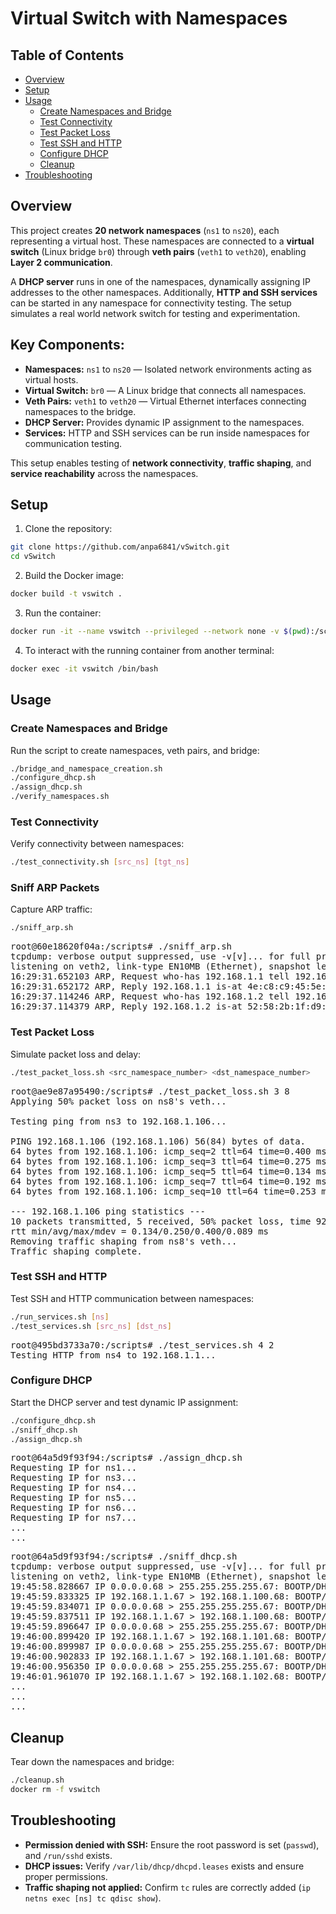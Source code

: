 # Virtual Switch with Namespaces

## Table of Contents
- [Overview](#overview)
- [Setup](#setup)
- [Usage](#usage)
  - [Create Namespaces and Bridge](#create-namespaces-and-bridge)
  - [Test Connectivity](#test-connectivity)
  - [Test Packet Loss](#test-packet-loss)
  - [Test SSH and HTTP](#test-ssh-and-http)
  - [Configure DHCP](#configure-dhcp)
  - [Cleanup](#cleanup)
- [Troubleshooting](#troubleshooting)

## Overview

This project creates **20 network namespaces** (`ns1` to `ns20`), each representing a virtual host. These namespaces are connected to a **virtual switch** (Linux bridge `br0`) through **veth pairs** (`veth1` to `veth20`), enabling **Layer 2 communication**.

A **DHCP server** runs in one of the namespaces, dynamically assigning IP addresses to the other namespaces. Additionally, **HTTP and SSH services** can be started in any namespace for connectivity testing. The setup simulates a real world network switch for testing and experimentation.

## Key Components:
- **Namespaces:** `ns1` to `ns20` — Isolated network environments acting as virtual hosts.
- **Virtual Switch:** `br0` — A Linux bridge that connects all namespaces.
- **Veth Pairs:** `veth1` to `veth20` — Virtual Ethernet interfaces connecting namespaces to the bridge.
- **DHCP Server:** Provides dynamic IP assignment to the namespaces.
- **Services:** HTTP and SSH services can be run inside namespaces for communication testing.

This setup enables testing of **network connectivity**, **traffic shaping**, and **service reachability** across the namespaces.

## Setup
1. Clone the repository:
```bash
git clone https://github.com/anpa6841/vSwitch.git
cd vSwitch
```

2. Build the Docker image:
```bash
docker build -t vswitch .
```

3. Run the container:
```bash
docker run -it --name vswitch --privileged --network none -v $(pwd):/scripts vswitch /bin/bash -c ./setup_vswitch.sh
```

4. To interact with the running container from another terminal:
```bash
docker exec -it vswitch /bin/bash
```

## Usage

### Create Namespaces and Bridge
Run the script to create namespaces, veth pairs, and bridge:
```bash
./bridge_and_namespace_creation.sh
./configure_dhcp.sh
./assign_dhcp.sh
./verify_namespaces.sh
```


### Test Connectivity
Verify connectivity between namespaces:
```bash
./test_connectivity.sh [src_ns] [tgt_ns]
```

### Sniff ARP Packets
Capture ARP traffic:
```bash
./sniff_arp.sh
```

<pre>
root@60e18620f04a:/scripts# ./sniff_arp.sh 
tcpdump: verbose output suppressed, use -v[v]... for full protocol decode
listening on veth2, link-type EN10MB (Ethernet), snapshot length 262144 bytes
16:29:31.652103 ARP, Request who-has 192.168.1.1 tell 192.168.1.2, length 28
16:29:31.652172 ARP, Reply 192.168.1.1 is-at 4e:c8:c9:45:5e:e3 (oui Unknown), length 28
16:29:37.114246 ARP, Request who-has 192.168.1.2 tell 192.168.1.1, length 28
16:29:37.114379 ARP, Reply 192.168.1.2 is-at 52:58:2b:1f:d9:83 (oui Unknown), length 28
</pre>

### Test Packet Loss
Simulate packet loss and delay:
```bash
./test_packet_loss.sh <src_namespace_number> <dst_namespace_number>
```

<pre>
root@ae9e87a95490:/scripts# ./test_packet_loss.sh 3 8
Applying 50% packet loss on ns8's veth...

Testing ping from ns3 to 192.168.1.106...

PING 192.168.1.106 (192.168.1.106) 56(84) bytes of data.
64 bytes from 192.168.1.106: icmp_seq=2 ttl=64 time=0.400 ms
64 bytes from 192.168.1.106: icmp_seq=3 ttl=64 time=0.275 ms
64 bytes from 192.168.1.106: icmp_seq=5 ttl=64 time=0.134 ms
64 bytes from 192.168.1.106: icmp_seq=7 ttl=64 time=0.192 ms
64 bytes from 192.168.1.106: icmp_seq=10 ttl=64 time=0.253 ms

--- 192.168.1.106 ping statistics ---
10 packets transmitted, 5 received, 50% packet loss, time 9235ms
rtt min/avg/max/mdev = 0.134/0.250/0.400/0.089 ms
Removing traffic shaping from ns8's veth...
Traffic shaping complete.
</pre>

### Test SSH and HTTP
Test SSH and HTTP communication between namespaces:
```bash
./run_services.sh [ns]
./test_services.sh [src_ns] [dst_ns]
```

<pre>
root@495bd3733a70:/scripts# ./test_services.sh 4 2
Testing HTTP from ns4 to 192.168.1.1...
</pre>

### Configure DHCP
Start the DHCP server and test dynamic IP assignment:
```bash
./configure_dhcp.sh
./sniff_dhcp.sh
./assign_dhcp.sh
```

<pre>
root@64a5d9f93f94:/scripts# ./assign_dhcp.sh
Requesting IP for ns1...
Requesting IP for ns3...
Requesting IP for ns4...
Requesting IP for ns5...
Requesting IP for ns6...
Requesting IP for ns7...
...
...
</pre>

<pre>
root@64a5d9f93f94:/scripts# ./sniff_dhcp.sh
tcpdump: verbose output suppressed, use -v[v]... for full protocol decode
listening on veth2, link-type EN10MB (Ethernet), snapshot length 262144 bytes
19:45:58.828667 IP 0.0.0.0.68 > 255.255.255.255.67: BOOTP/DHCP, Request from 56:fe:cf:5f:8f:66, length 300
19:45:59.833325 IP 192.168.1.1.67 > 192.168.1.100.68: BOOTP/DHCP, Reply, length 300
19:45:59.834071 IP 0.0.0.0.68 > 255.255.255.255.67: BOOTP/DHCP, Request from 56:fe:cf:5f:8f:66, length 300
19:45:59.837511 IP 192.168.1.1.67 > 192.168.1.100.68: BOOTP/DHCP, Reply, length 300
19:45:59.896647 IP 0.0.0.0.68 > 255.255.255.255.67: BOOTP/DHCP, Request from aa:54:40:e9:82:6d, length 300
19:46:00.899420 IP 192.168.1.1.67 > 192.168.1.101.68: BOOTP/DHCP, Reply, length 300
19:46:00.899987 IP 0.0.0.0.68 > 255.255.255.255.67: BOOTP/DHCP, Request from aa:54:40:e9:82:6d, length 300
19:46:00.902833 IP 192.168.1.1.67 > 192.168.1.101.68: BOOTP/DHCP, Reply, length 300
19:46:00.956350 IP 0.0.0.0.68 > 255.255.255.255.67: BOOTP/DHCP, Request from 16:9f:08:a2:c5:b9, length 300
19:46:01.961070 IP 192.168.1.1.67 > 192.168.1.102.68: BOOTP/DHCP, Reply, length 300
...
...
...
</pre>

## Cleanup
Tear down the namespaces and bridge:
```bash
./cleanup.sh
docker rm -f vswitch
```

## Troubleshooting
- **Permission denied with SSH:** Ensure the root password is set (`passwd`), and `/run/sshd` exists.
- **DHCP issues:** Verify `/var/lib/dhcp/dhcpd.leases` exists and ensure proper permissions.
- **Traffic shaping not applied:** Confirm `tc` rules are correctly added (`ip netns exec [ns] tc qdisc show`).
